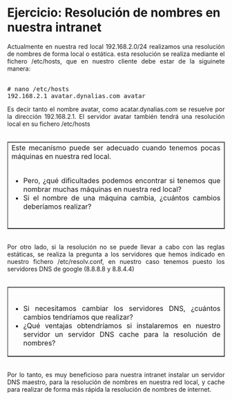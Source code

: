 # Ejercicio: Resolución de nombres en nuestra intranet
<div style="text-align: justify;">Actualmente en nuestra red local 192.168.2.0/24 realizamos una resolución de nombres de forma local o estática. esta resolución se realiza mediante el fichero /etc/hosts, que en nuestro cliente debe estar de la siguinete manera:<br /><br /><pre># nano /etc/hosts
192.168.2.1 avatar.dynalias.com avatar
</pre>Es decir tanto el nombre avatar, como acatar.dynalias.com se resuelve por la dirección 192.168.2.1. El servidor avatar también tendrá una resolución local en su fichero /etc/hosts<br /></div><br />
<table border="1" width="100%" style="text-align: left; margin-left: 0px; margin-right: 0px;"><tbody>
  <tr>
    <td width="100%" valign="top">
      <div style="text-align: justify;">Este mecanismo puede ser adecuado cuando tenemos pocas máquinas en nuestra red local.<br /><br />
        <ul>
          <li>Pero, ¿qué dificultades podemos encontrar si tenemos que nombrar muchas máquinas en nuestra red local?</li>
          <li>Si el nombre de una máquina cambia, ¿cuántos cambios deberíamos realizar?<br /></li>
        </ul></div><br />
    </td>
  </tr></tbody>
</table><br />
<div style="text-align: justify;">Por otro lado, si la resolución no se puede llevar a cabo con las reglas estáticas, se realiza la pregunta a los servidores que hemos indicado en nuestro fichero /etc/resolv.conf, en nuestro caso tenemos puesto los servidores DNS de google (8.8.8.8 y 8.8.4.4)<br /><br />
  <table border="1" width="100%"><tbody>
    <tr>
      <td width="100%" valign="top" style="text-align: justify;"><br />
        <ul>
          <li>Si necesitamos cambiar los servidores DNS, ¿cuántos cambios tendríamos que realizar?</li>
          <li>¿Qué ventajas obtendríamos si instalaremos en nuestro servidor un servidor DNS cache para la resolución de nombres?</li>
        </ul>
      </td>
    </tr></tbody>
  </table><br />Por lo tanto, es muy beneficioso para nuestra intranet instalar un servidor DNS maestro, para la resolución de nombres en nuestra red local, y cache para realizar de forma más rápida la resolución de nombres de internet.<br /> </div>
